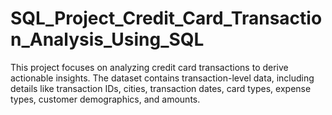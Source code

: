 # SQL_Project_Credit_Card_Transaction_Analysis_Using_SQL
This project focuses on analyzing credit card transactions to derive actionable insights. The dataset contains transaction-level data, including details like transaction IDs, cities, transaction dates, card types, expense types, customer demographics, and amounts.
